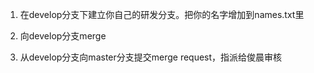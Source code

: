 1. 在develop分支下建立你自己的研发分支。把你的名字增加到names.txt里

2. 向develop分支merge

3. 从develop分支向master分支提交merge request，指派给俊晨审核
